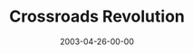 ---
layout: message
category: message
series: "The Matrix Revealed"
title: "Crossroads Revolution"
date: 2003-04-26-00-00
message_id: 226
---